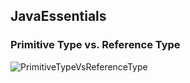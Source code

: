 ## JavaEssentials

### Primitive Type vs. Reference Type
![PrimitiveTypeVsReferenceType](https://user-images.githubusercontent.com/29623199/108357462-bef75480-71ed-11eb-9b1f-4a171f36216c.png)
